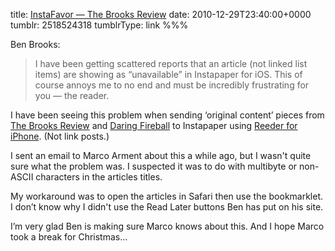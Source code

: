 title: [InstaFavor — The Brooks Review](http://brooksreview.net/2010/12/instafavor/)
date: 2010-12-29T23:40:00+0000
tumblr: 2518524318
tumblrType: link
%%%

Ben Brooks:

> I have been getting scattered reports that an article (not linked list items) are showing as “unavailable” in Instapaper for iOS. This of course annoys me to no end and must be incredibly frustrating for you — the reader.

I have been seeing this problem when sending ‘original content’ pieces from [The Brooks Review][TBR] and [Daring Fireball][DF] to Instapaper using [Reeder for iPhone][RFI]. (Not link posts.)

I sent an email to Marco Arment about this a while ago, but I wasn't quite sure what the problem was. I suspected it was to do with multibyte or non-ASCII characters in the articles titles. 

My workaround was to open the articles in Safari then use the bookmarklet. I don’t know why I didn't use the Read Later buttons Ben has put on his site. 

I’m very glad Ben is making sure Marco knows about this. And I hope Marco took a break for Christmas…

[TBR]: http://brooksreview.net/
[DF]: http://daringfireball.net/
[RFI]: http://reederapp.com/
